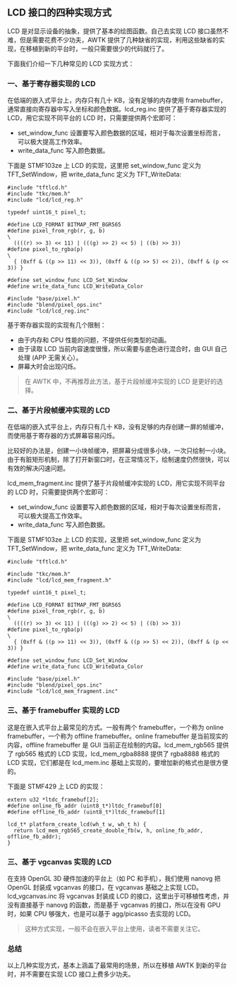 ## LCD 接口的四种实现方式

LCD 是对显示设备的抽象，提供了基本的绘图函数。自己去实现 LCD 接口虽然不难，但是需要花费不少功夫，AWTK 提供了几种缺省的实现，利用这些缺省的实现，在移植到新的平台时，一般只需要很少的代码就行了。

下面我们介绍一下几种常见的 LCD 实现方式：

### 一、基于寄存器实现的 LCD

在低端的嵌入式平台上，内存只有几十 KB，没有足够的内存使用 framebuffer，通常直接向寄存器中写入坐标和颜色数据。lcd\_reg.inc 提供了基于寄存器实现的 LCD，用它实现不同平台的 LCD 时，只需要提供两个宏即可：

* set\_window\_func 设置要写入颜色数据的区域，相对于每次设置坐标而言，可以极大提高工作效率。
* write\_data\_func 写入颜色数据。

下面是 STMF103ze 上 LCD 的实现，这里把 set\_window\_func 定义为 TFT\_SetWindow，把 write\_data\_func 定义为 TFT\_WriteData:

```
#include "tftlcd.h"
#include "tkc/mem.h"
#include "lcd/lcd_reg.h"

typedef uint16_t pixel_t;

#define LCD_FORMAT BITMAP_FMT_BGR565
#define pixel_from_rgb(r, g, b)                                                \
  ((((r) >> 3) << 11) | (((g) >> 2) << 5) | ((b) >> 3))
#define pixel_to_rgba(p)                                                       \
  { (0xff & ((p >> 11) << 3)), (0xff & ((p >> 5) << 2)), (0xff & (p << 3)) }

#define set_window_func LCD_Set_Window
#define write_data_func LCD_WriteData_Color

#include "base/pixel.h"
#include "blend/pixel_ops.inc"
#include "lcd/lcd_reg.inc"
```

基于寄存器实现的实现有几个限制：

* 由于内存和 CPU 性能的问题，不提供任何类型的动画。
* 由于读取 LCD 当前内容速度很慢，所以需要与底色进行混合时，由 GUI 自己处理 (APP 无需关心）。
* 屏幕大时会出现闪烁。

> 在 AWTK 中，不再推荐此方法，基于片段帧缓冲实现的 LCD 是更好的选择。

### 二、基于片段帧缓冲实现的 LCD

在低端的嵌入式平台上，内存只有几十 KB，没有足够的内存创建一屏的帧缓冲，而使用基于寄存器的方式屏幕容易闪烁。

比较好的办法是，创建一小块帧缓冲，把屏幕分成很多小块，一次只绘制一小块。由于有脏矩形机制，除了打开新窗口时，在正常情况下，绘制速度仍然很快，可以有效的解决闪速问题。

lcd\_mem_fragment.inc 提供了基于片段帧缓冲实现的 LCD，用它实现不同平台的 LCD 时，只需要提供两个宏即可：

* set\_window\_func 设置要写入颜色数据的区域，相对于每次设置坐标而言，可以极大提高工作效率。
* write\_data\_func 写入颜色数据。

下面是 STMF103ze 上 LCD 的实现，这里把 set\_window\_func 定义为 TFT\_SetWindow，把 write\_data\_func 定义为 TFT\_WriteData:

```
#include "tftlcd.h"

#include "tkc/mem.h"
#include "lcd/lcd_mem_fragment.h"

typedef uint16_t pixel_t;

#define LCD_FORMAT BITMAP_FMT_BGR565
#define pixel_from_rgb(r, g, b)                                                \
  ((((r) >> 3) << 11) | (((g) >> 2) << 5) | ((b) >> 3))
#define pixel_to_rgba(p)                                                       \
  { (0xff & ((p >> 11) << 3)), (0xff & ((p >> 5) << 2)), (0xff & (p << 3)) }

#define set_window_func LCD_Set_Window
#define write_data_func LCD_WriteData_Color

#include "base/pixel.h"
#include "blend/pixel_ops.inc"
#include "lcd/lcd_mem_fragment.inc"
```

### 三、基于 framebuffer 实现的 LCD

这是在嵌入式平台上最常见的方式。一般有两个 framebuffer，一个称为 online framebuffer，一个称为 offline framebuffer。online framebuffer 是当前现实的内容，offline framebuffer 是 GUI 当前正在绘制的内容。lcd\_mem\_rgb565 提供了 rgb565 格式的 LCD 实现，lcd\_mem\_rgba8888 提供了 rgba8888 格式的 LCD 实现，它们都是在 lcd\_mem.inc 基础上实现的，要增加新的格式也是很方便的。

下面是 STMF429 上 LCD 的实现：

```
extern u32 *ltdc_framebuf[2];
#define online_fb_addr (uint8_t*)ltdc_framebuf[0]
#define offline_fb_addr (uint8_t*)ltdc_framebuf[1]

lcd_t* platform_create_lcd(wh_t w, wh_t h) {
  return lcd_mem_rgb565_create_double_fb(w, h, online_fb_addr, offline_fb_addr);
}
```

### 三、基于 vgcanvas 实现的 LCD

在支持 OpenGL 3D 硬件加速的平台上（如 PC 和手机），我们使用 nanovg 把 OpenGL 封装成 vgcanvas 的接口，在 vgcanvas 基础之上实现 LCD。lcd\_vgcanvas.inc 将 vgcanvas 封装成 LCD 的接口，这里出于可移植性考虑，并没有直接基于 nanovg 的函数，而是基于 vgcanvas 的接口，所以在没有 GPU 时，如果 CPU 够强大，也是可以基于 agg/picasso 去实现的 LCD。

> 这种方式实现，一般不会在嵌入平台上使用，读者不需要关注它。

### 总结

以上几种实现方式，基本上涵盖了最常用的场景，所以在移植 AWTK 到新的平台时，并不需要在实现 LCD 接口上费多少功夫。
